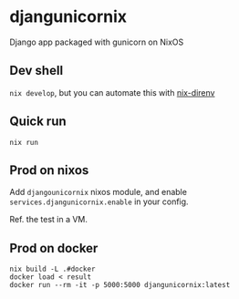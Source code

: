 # djangunicornix

Django app packaged with gunicorn on NixOS

## Dev shell

`nix develop`, but you can automate this with [nix-direnv](https://github.com/nix-community/nix-direnv)

## Quick run

`nix run`

## Prod on nixos

Add `djangounicornix` nixos module, and enable `services.djangunicornix.enable` in your config.

Ref. the test in a VM.

## Prod on docker

```
nix build -L .#docker
docker load < result
docker run --rm -it -p 5000:5000 djangunicornix:latest
```
